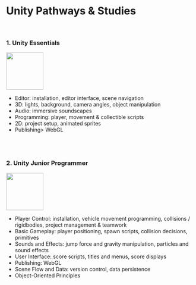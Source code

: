 # Unity Pathways & Studies

<br>

### 1. Unity Essentials

<img src="https://images.credly.com/size/340x340/images/99f74b86-46d7-429d-9d43-2ed446b35af9/blob" height=100>

- Editor: installation, editor interface, scene navigation
- 3D: lights, background, camera angles, object manipulation
- Audio: immersive soundscapes
- Programming: player, movement & collectible scripts
- 2D: project setup, animated sprites
- Publishing> WebGL

<br><br>

### 2. Unity Junior Programmer

<img src="https://images.credly.com/size/340x340/images/a7bea4b9-3704-4905-8681-aeaf64efd2f1/blob" height=100>

- Player Control: installation, vehicle movement programming, collisions / rigidbodies, project management & teamwork
- Basic Gameplay: player positioning, spawn scripts, collision decisions, primitives
- Sounds and Effects: jump force and gravity manipulation, particles and sound effects
- User Interface: score scripts, titles and menus, score displays
- Publishing: WebGL
- Scene Flow and Data: version control, data persistence
- Object-Oriented Principles
